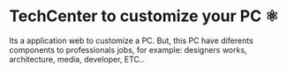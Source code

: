 # TechCenter to customize your PC ⚛️

Its a application web to customize a PC. But, this PC have diferents components to professionals jobs, for example: designers works, architecture, media, developer, ETC.. 
